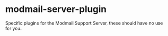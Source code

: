 # modmail-server-plugin
Specific plugins for the Modmail Support Server, these should have no use for you.
